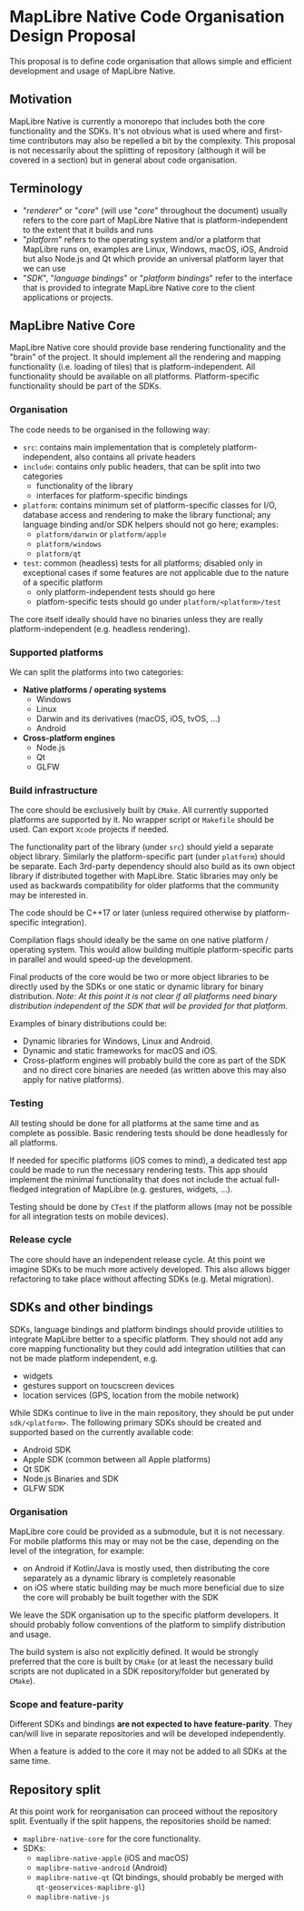# MapLibre Native Code Organisation Design Proposal

This proposal is to define code organisation that allows simple and efficient development and usage of MapLibre Native.

## Motivation

MapLibre Native is currently a monorepo that includes both the core functionality and the SDKs. It's not obvious what is used where and first-time contributors may also be repelled a bit by the complexity. This proposal is not necessarily about the splitting of repository (although it will be covered in a section) but in general about code organisation.

## Terminology

- "*renderer*" or "*core*" (will use "*core*" throughout the document) usually refers to the core part of MapLibre Native that is platform-independent to the extent that it builds and runs
- "*platform*" refers to the operating system and/or a platform that MapLibre runs on, examples are Linux, Windows, macOS, iOS, Android but also Node.js and Qt which provide an universal platform layer that we can use
- "*SDK*", "*language bindings*" or "*platform bindings*" refer to the interface that is provided to integrate MapLibre Native core to the client applications or projects.

## MapLibre Native Core

MapLibre Native core should provide base rendering functionality and the "brain" of the project. It should implement all the rendering and mapping functionality (i.e. loading of tiles) that is platform-independent. All functionality should be available on all platforms. Platform-specific functionality should be part of the SDKs.

### Organisation

The code needs to be organised in the following way:

- `src`: contains main implementation that is completely platform-independent, also contains all private headers
- `include`: contains only public headers, that can be split into two categories
  - functionality of the library
  - interfaces for platform-specific bindings
- `platform`: contains minimum set of platform-specific classes for I/O, database access and rendering to make the library functional; any language binding and/or SDK helpers should not go here; examples:
  - `platform/darwin` or `platform/apple`
  - `platform/windows`
  - `platform/qt`
- `test`: common (headless) tests for all platforms; disabled only in exceptional cases if some features are not applicable due to the nature of a specific platform
  - only platform-independent tests should go here
  - platfom-specific tests should go under `platform/<platform>/test`

The core itself ideally should have no binaries unless they are really platform-independent (e.g. headless rendering).

### Supported platforms

We can split the platforms into two categories:

- **Native platforms / operating systems**
  - Windows
  - Linux
  - Darwin and its derivatives (macOS, iOS, tvOS, ...)
  - Android
- **Cross-platform engines**
  - Node.js
  - Qt
  - GLFW

### Build infrastructure

The core should be exclusively built by `CMake`. All currently supported platforms are supported by it. No wrapper script or `Makefile` should be used. Can export `Xcode` projects if needed.

The functionality part of the library (under `src`) should yield a separate object library. Similarly the platform-specific part (under `platform`) should be separate. Each 3rd-party dependency should also build as its own object library if distributed together with MapLibre. Static libraries may only be used as backwards compatibility for older platforms that the community may be interested in.

The code should be C++17 or later (unless required otherwise by platform-specific integration).

Compilation flags should ideally be the same on one native platform / operating system. This would allow building multiple platform-specific parts in parallel and would speed-up the development.

Final products of the core would be two or more object libraries to be directly used by the SDKs or one static or dynamic library for binary distribution. *Note: At this point it is not clear if all platforms need binary distribution independent of the SDK that will be provided for that platform.*

Examples of binary distributions could be:

- Dynamic libraries for Windows, Linux and Android.
- Dynamic and static frameworks for macOS and iOS.
- Cross-platform engines will probably build the core as part of the SDK and no direct core binaries are needed (as written above this may also apply for native platforms).

### Testing

All testing should be done for all platforms at the same time and as complete as possible. Basic rendering tests should be done headlessly for all platforms.

If needed for specific platforms (iOS comes to mind), a dedicated test app could be made to run the necessary rendering tests. This app should implement the minimal functionality that does not include the actual full-fledged integration of MapLibre (e.g. gestures, widgets, ...).

Testing should be done by `CTest` if the platform allows (may not be possible for all integration tests on mobile devices).

### Release cycle

The core should have an independent release cycle. At this point we imagine SDKs to be much more actively developed. This also allows bigger refactoring to take place without affecting SDKs (e.g. Metal migration).

## SDKs and other bindings

SDKs, language bindings and platform bindings should provide utilities to integrate MapLibre better to a specific platform. They should not add any core mapping functionality but they could add integration utilities that can not be made platform independent, e.g.

- widgets
- gestures support on toucscreen devices
- location services (GPS, location from the mobile network)

While SDKs continue to live in the main repository, they should be put under `sdk/<platform>`.
The following primary SDKs should be created and supported based on the currently available code:

- Android SDK
- Apple SDK (common between all Apple platforms)
- Qt SDK
- Node.js Binaries and SDK
- GLFW SDK

### Organisation

MapLibre core could be provided as a submodule, but it is not necessary. For mobile platforms this may or may not be the case, depending on the level of the integration, for example:

- on Android if Kotlin/Java is mostly used, then distributing the core separately as a dynamic library is completely reasonable
- on iOS where static building may be much more beneficial due to size the core will probably be built together with the SDK

We leave the SDK organisation up to the specific platform developers. It should probably follow conventions of the platform to simplify distribution and usage.

The build system is also not explicitly defined. It would be strongly preferred that the core is built by `CMake` (or at least the necessary build scripts are not duplicated in a SDK repository/folder but generated by `CMake`).

### Scope and feature-parity

Different SDKs and bindings **are not expected to have feature-parity**. They can/will live in separate repositories and will be developed independently.

When a feature is added to the core it may not be added to all SDKs at the same time.

## Repository split

At this point work for reorganisation can proceed without the repository split. Eventually if the split happens, the repositories shoild be named:

- `maplibre-native-core` for the core functionality.
- SDKs:
  - `maplibre-native-apple` (iOS and macOS)
  - `maplibre-native-android` (Android)
  - `maplibre-native-qt` (Qt bindings, should probably be merged with `qt-geoservices-maplibre-gl`)
  - `maplibre-native-js`
